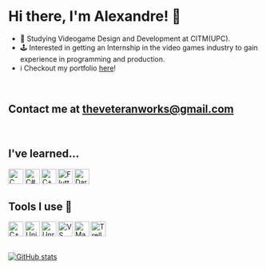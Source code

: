 # Hi there, I'm Alexandre! 👋

- 🌱 Studying Videogame Design and Development at CITM(UPC).
- 🕹️ Interested in getting an Internship in the video games industry to gain experience in programming and production.
- ℹ️ Checkout my portfolio <a href="https://thegewehr.github.io/">here</a>!

<br>

## Contact me at theveteranworks@gmail.com

<br>

## I've learned...
<img align="left" alt="C" width="30px" src="https://img.icons8.com/color/344/c-programming.png"/>

<img align="left" alt="C#" width="30px" src="https://img.icons8.com/color/344/c-sharp-logo.png"/>

<img align="left" alt="C++" width="30px" src="https://img.icons8.com/color/344/c-plus-plus-logo.png"/>

<img align="left" alt="Flutter" width="30px" src="https://img.icons8.com/color/344/flutter.png"/>

<img align="left" alt="Dart" width="30px" src="https://img.icons8.com/color/344/dart.png"/>

<br>
<br>

## Tools I use 🔧
<img align="left" alt= "C++" width = "30px" src = "https://img.icons8.com/color/344/github--v1.png"/>

<img align="left" alt="Unity" width="30px" src="https://img.icons8.com/color/344/unity.png"/>

<img align="left" alt="UnrealEngine" width="30px" src="https://img.icons8.com/color/344/unreal-engine.png"/> 

<img align="left" alt="VS" width="30px" src="https://img.icons8.com/color/344/visual-studio--v2.png"/>

<img align="left" alt="Maya" width="30px" src="https://img.icons8.com/color/344/autodesk-maya.png"/>

<img align="left" alt="Trello" width="30px" src="https://img.icons8.com/color/344/trello.png"/>


<p>&nbsp;</p>
<p>&nbsp;</p>

[![GitHub stats](https://github-readme-stats.vercel.app/api?username=thegewehr)](https://github.com/anuraghazra/github-readme-stats)

[discord]: https://discord.com/users/.theveteran
